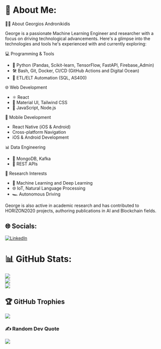 # 💫 About Me:
🧑‍💻 About Georgios Andronikidis

George is a passionate Machine Learning Engineer and researcher with a focus on driving technological advancements. Here's a glimpse into the technologies and tools he's experienced with and currently exploring: 

💻 Programming & Tools
* 🐍 Python (Pandas, Scikit-learn, TensorFlow, FastAPI, Firebase_Admin)
* 🛠️ Bash, Git, Docker, CI/CD (GitHub Actions and Digital Ocean)
* 🔄 ETL/ELT Automation (SQL, AS400)

🌐 Web Development
* ⚛️ React
* 🌟 Material UI, Tailwind CSS
* 📜 JavaScript, Node.js

📱 Mobile Development
* React Native (iOS & Android)
* Cross-platform Navigation
* iOS & Android Development

📊 Data Engineering
* 🔗 MongoDB, Kafka
* 🚀 REST APIs

🚗 Research Interests
* 🤖 Machine Learning and Deep Learning
* 🌐 IoT, Natural Language Processing
* 🏎️ Autonomous Driving

George is also active in academic research and has contributed to HORIZON2020 projects, authoring publications in AI and Blockchain fields.


## 🌐 Socials:
[![LinkedIn](https://img.shields.io/badge/LinkedIn-%230077B5.svg?logo=linkedin&logoColor=white)](https://linkedin.com/in/george-andronikidis) 
# 📊 GitHub Stats:
![](https://github-readme-stats.vercel.app/api?username=georgeandr&theme=dark&hide_border=false&include_all_commits=true&count_private=true)<br/>
![](https://github-readme-streak-stats.herokuapp.com/?user=georgeandr&theme=dark&hide_border=false)<br/>
![](https://github-readme-stats.vercel.app/api/top-langs/?username=georgeandr&theme=dark&hide_border=false&include_all_commits=true&count_private=true&layout=compact)

## 🏆 GitHub Trophies
![](https://github-profile-trophy.vercel.app/?username=georgeandr&theme=radical&no-frame=false&no-bg=true&margin-w=4)

### ✍️ Random Dev Quote
![](https://quotes-github-readme.vercel.app/api?type=horizontal&theme=gruvbox)

